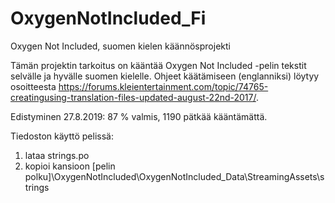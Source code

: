 # OxygenNotIncluded_Fi
Oxygen Not Included, suomen kielen käännösprojekti

Tämän projektin tarkoitus on kääntää Oxygen Not Included -pelin tekstit selvälle ja hyvälle suomen kielelle. Ohjeet käätämiseen (englanniksi) löytyy osoitteesta https://forums.kleientertainment.com/topic/74765-creatingusing-translation-files-updated-august-22nd-2017/.

Edistyminen 27.8.2019: 87 % valmis, 1190 pätkää kääntämättä.

Tiedoston käyttö pelissä:
1. lataa strings.po
2. kopioi kansioon [pelin polku]\OxygenNotIncluded\OxygenNotIncluded_Data\StreamingAssets\strings
